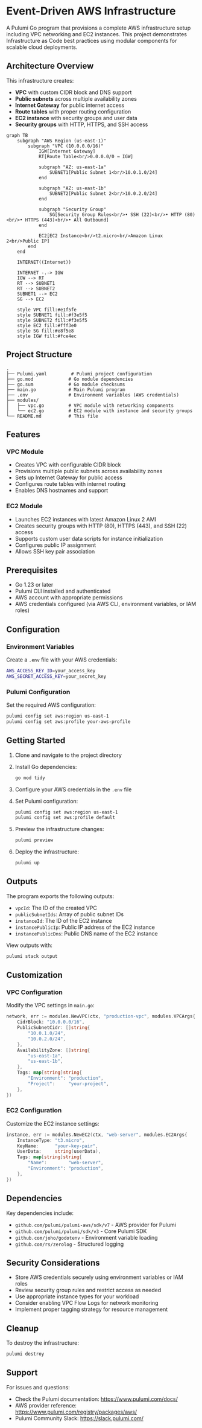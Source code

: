 # Event-Driven AWS Infrastructure

A Pulumi Go program that provisions a complete AWS infrastructure setup including VPC networking and EC2 instances. This project demonstrates Infrastructure as Code best practices using modular components for scalable cloud deployments.

## Architecture Overview

This infrastructure creates:
- **VPC** with custom CIDR block and DNS support
- **Public subnets** across multiple availability zones
- **Internet Gateway** for public internet access
- **Route tables** with proper routing configuration
- **EC2 instance** with security groups and user data
- **Security groups** with HTTP, HTTPS, and SSH access

```mermaid
graph TB
    subgraph "AWS Region (us-east-1)"
        subgraph "VPC (10.0.0.0/16)"
            IGW[Internet Gateway]
            RT[Route Table<br/>0.0.0.0/0 → IGW]
            
            subgraph "AZ: us-east-1a"
                SUBNET1[Public Subnet 1<br/>10.0.1.0/24]
            end
            
            subgraph "AZ: us-east-1b"
                SUBNET2[Public Subnet 2<br/>10.0.2.0/24]
            end
            
            subgraph "Security Group"
                SG[Security Group Rules<br/>• SSH (22)<br/>• HTTP (80)<br/>• HTTPS (443)<br/>• All Outbound]
            end
            
            EC2[EC2 Instance<br/>t2.micro<br/>Amazon Linux 2<br/>Public IP]
        end
    end
    
    INTERNET((Internet))
    
    INTERNET -.-> IGW
    IGW --> RT
    RT --> SUBNET1
    RT --> SUBNET2
    SUBNET1 --> EC2
    SG --> EC2
    
    style VPC fill:#e1f5fe
    style SUBNET1 fill:#f3e5f5
    style SUBNET2 fill:#f3e5f5
    style EC2 fill:#fff3e0
    style SG fill:#e8f5e8
    style IGW fill:#fce4ec
```

## Project Structure

```
.
├── Pulumi.yaml         # Pulumi project configuration
├── go.mod             # Go module dependencies
├── go.sum             # Go module checksums
├── main.go            # Main Pulumi program
├── .env               # Environment variables (AWS credentials)
├── modules/
│   ├── vpc.go         # VPC module with networking components
│   └── ec2.go         # EC2 module with instance and security groups
└── README.md          # This file
```

## Features

### VPC Module
- Creates VPC with configurable CIDR block
- Provisions multiple public subnets across availability zones
- Sets up Internet Gateway for public access
- Configures route tables with internet routing
- Enables DNS hostnames and support

### EC2 Module
- Launches EC2 instances with latest Amazon Linux 2 AMI
- Creates security groups with HTTP (80), HTTPS (443), and SSH (22) access
- Supports custom user data scripts for instance initialization
- Configures public IP assignment
- Allows SSH key pair association

## Prerequisites

- Go 1.23 or later
- Pulumi CLI installed and authenticated
- AWS account with appropriate permissions
- AWS credentials configured (via AWS CLI, environment variables, or IAM roles)

## Configuration

### Environment Variables

Create a `.env` file with your AWS credentials:

```bash
AWS_ACCESS_KEY_ID=your_access_key
AWS_SECRET_ACCESS_KEY=your_secret_key
```

### Pulumi Configuration

Set the required AWS configuration:

```bash
pulumi config set aws:region us-east-1
pulumi config set aws:profile your-aws-profile
```

## Getting Started

1. Clone and navigate to the project directory

2. Install Go dependencies:
   ```bash
   go mod tidy
   ```

3. Configure your AWS credentials in the `.env` file

4. Set Pulumi configuration:
   ```bash
   pulumi config set aws:region us-east-1
   pulumi config set aws:profile default
   ```

5. Preview the infrastructure changes:
   ```bash
   pulumi preview
   ```

6. Deploy the infrastructure:
   ```bash
   pulumi up
   ```

## Outputs

The program exports the following outputs:

- `vpcId`: The ID of the created VPC
- `publicSubnetIds`: Array of public subnet IDs
- `instanceId`: The ID of the EC2 instance
- `instancePublicIp`: Public IP address of the EC2 instance
- `instancePublicDns`: Public DNS name of the EC2 instance

View outputs with:
```bash
pulumi stack output
```

## Customization

### VPC Configuration

Modify the VPC settings in `main.go`:

```go
network, err := modules.NewVPC(ctx, "production-vpc", modules.VPCArgs{
    CidrBlock: "10.0.0.0/16",
    PublicSubnetCidr: []string{
        "10.0.1.0/24",
        "10.0.2.0/24",
    },
    AvailabilityZone: []string{
        "us-east-1a",
        "us-east-1b",
    },
    Tags: map[string]string{
        "Environment": "production",
        "Project":     "your-project",
    },
})
```

### EC2 Configuration

Customize the EC2 instance settings:

```go
instance, err := modules.NewEC2(ctx, "web-server", modules.EC2Args{
    InstanceType: "t3.micro",
    KeyName:      "your-key-pair",
    UserData:     string(userData),
    Tags: map[string]string{
        "Name":        "web-server",
        "Environment": "production",
    },
})
```

## Dependencies

Key dependencies include:
- `github.com/pulumi/pulumi-aws/sdk/v7` - AWS provider for Pulumi
- `github.com/pulumi/pulumi/sdk/v3` - Core Pulumi SDK
- `github.com/joho/godotenv` - Environment variable loading
- `github.com/rs/zerolog` - Structured logging

## Security Considerations

- Store AWS credentials securely using environment variables or IAM roles
- Review security group rules and restrict access as needed
- Use appropriate instance types for your workload
- Consider enabling VPC Flow Logs for network monitoring
- Implement proper tagging strategy for resource management

## Cleanup

To destroy the infrastructure:

```bash
pulumi destroy
```

## Support

For issues and questions:
- Check the Pulumi documentation: https://www.pulumi.com/docs/
- AWS provider reference: https://www.pulumi.com/registry/packages/aws/
- Pulumi Community Slack: https://slack.pulumi.com/